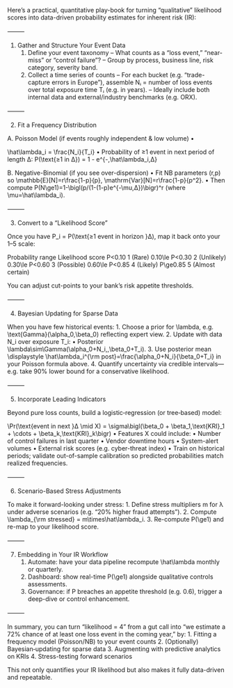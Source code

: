 Here’s a practical, quantitative play-book for turning “qualitative” likelihood scores into data-driven probability estimates for inherent risk (IR):

⸻

1. Gather and Structure Your Event Data
	1.	Define your event taxonomy
– What counts as a “loss event,” “near-miss” or “control failure”?
– Group by process, business line, risk category, severity band.
	2.	Collect a time series of counts
– For each bucket (e.g. “trade-capture errors in Europe”), assemble Nᵢ = number of loss events over total exposure time Tᵢ (e.g. in years).
– Ideally include both internal data and external/industry benchmarks (e.g. ORX).

⸻

2. Fit a Frequency Distribution

A. Poisson Model (if events roughly independent & low volume)
	•	

\hat\lambda_i = \frac{N_i}{T_i}
	•	Probability of ≥1 event in next period of length Δ:
P(\text{≥1 in Δ}) = 1 - e^{-\,\hat\lambda_i\,Δ}

B. Negative-Binomial (if you see over-dispersion)
	•	Fit NB parameters (r,p) so \mathbb{E}[N]=r\frac{1-p}{p}, \mathrm{Var}[N]=r\frac{1-p}{p^2}.
	•	Then compute
P(N\ge1)=1-\bigl(p/(1-(1-p)e^{-\mu\,Δ})\bigr)^r
(where \mu=\hat\lambda_i).

⸻

3. Convert to a “Likelihood Score”

Once you have P_i = P(\text{≥1 event in horizon }Δ), map it back onto your 1–5 scale:

Probability range	Likelihood score
P<0.10	1 (Rare)
0.10\le P<0.30	2 (Unlikely)
0.30\le P<0.60	3 (Possible)
0.60\le P<0.85	4 (Likely)
P\ge0.85	5 (Almost certain)

You can adjust cut-points to your bank’s risk appetite thresholds.

⸻

4. Bayesian Updating for Sparse Data

When you have few historical events:
	1.	Choose a prior for \lambda, e.g. \text{Gamma}(\alpha_0,\beta_0) reflecting expert view.
	2.	Update with data N_i over exposure T_i:
	•	Posterior \lambda\sim\Gamma(\alpha_0+N_i,\,\beta_0+T_i).
	3.	Use posterior mean
\displaystyle \hat\lambda_i^{\rm post}=\frac{\alpha_0+N_i}{\beta_0+T_i}
in your Poisson formula above.
	4.	Quantify uncertainty via credible intervals—e.g. take 90% lower bound for a conservative likelihood.

⸻

5. Incorporate Leading Indicators

Beyond pure loss counts, build a logistic‐regression (or tree‐based) model:

\Pr(\text{event in next }Δ \mid X) = \sigma\bigl(\beta_0 + \beta_1\,\text{KRI}_1 + \cdots + \beta_k\,\text{KRI}_k\bigr)
	•	Features X could include:
	•	Number of control failures in last quarter
	•	Vendor downtime hours
	•	System-alert volumes
	•	External risk scores (e.g. cyber-threat index)
	•	Train on historical periods; validate out-of-sample calibration so predicted probabilities match realized frequencies.

⸻

6. Scenario-Based Stress Adjustments

To make it forward-looking under stress:
	1.	Define stress multipliers m for λ under adverse scenarios (e.g. “20% higher fraud attempts”).
	2.	Compute \lambda_{\rm stressed} = m\times\hat\lambda_i.
	3.	Re-compute P(\ge1) and re-map to your likelihood score.

⸻

7. Embedding in Your IR Workflow
	1.	Automate: have your data pipeline recompute \hat\lambda monthly or quarterly.
	2.	Dashboard: show real-time P(\ge1) alongside qualitative controls assessments.
	3.	Governance: if P breaches an appetite threshold (e.g. 0.6), trigger a deep-dive or control enhancement.

⸻

In summary, you can turn “likelihood = 4” from a gut call into “we estimate a 72% chance of at least one loss event in the coming year,” by:
	1.	Fitting a frequency model (Poisson/NB) to your event counts
	2.	(Optionally) Bayesian‐updating for sparse data
	3.	Augmenting with predictive analytics on KRIs
	4.	Stress-testing forward scenarios

This not only quantifies your IR likelihood but also makes it fully data-driven and repeatable.
